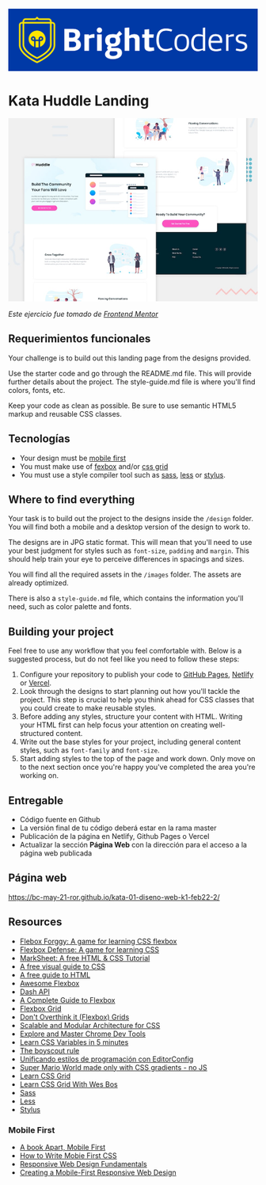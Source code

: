 ![BrightCoders Logo](images/logo-bc.png)

# Kata Huddle Landing

![cover](./design/desktop-preview.jpg)

*Este ejercicio fue tomado de [Frontend Mentor](https://www.frontendmentor.io)*

## Requerimientos funcionales

Your challenge is to build out this landing page from the designs provided.

Use the starter code and go through the README.md file. This will provide further details about the project. The style-guide.md file is where you'll find colors, fonts, etc.

Keep your code as clean as possible. Be sure to use semantic HTML5 markup and reusable CSS classes.
  
## Tecnologías
- Your design must be [mobile first](https://medium.com/@Vincentxia77/what-is-mobile-first-design-why-its-important-how-to-make-it-7d3cf2e29d00)
- You must make use of [fexbox](https://css-tricks.com/snippets/css/a-guide-to-flexbox/) and/or [css grid](https://css-tricks.com/snippets/css/complete-guide-grid/)
- You must use a style compiler tool such as [sass](https://sass-lang.com/), [less](http://lesscss.org/) or [stylus](https://stylus-lang.com/).

## Where to find everything

Your task is to build out the project to the designs inside the `/design` folder. You will find both a mobile and a desktop version of the design to work to. 

The designs are in JPG static format. This will mean that you'll need to use your best judgment for styles such as `font-size`, `padding` and `margin`. This should help train your eye to perceive differences in spacings and sizes.

You will find all the required assets in the `/images` folder. The assets are already optimized.

There is also a `style-guide.md` file, which contains the information you'll need, such as color palette and fonts.

## Building your project

Feel free to use any workflow that you feel comfortable with. Below is a suggested process, but do not feel like you need to follow these steps:

1. Configure your repository to publish your code to [GitHub Pages](https://pages.github.com), [Netlify](https://www.netlify.com) or [Vercel](https://vercel.com/).
2. Look through the designs to start planning out how you'll tackle the project. This step is crucial to help you think ahead for CSS classes that you could create to make reusable styles.
3. Before adding any styles, structure your content with HTML. Writing your HTML first can help focus your attention on creating well-structured content.
4. Write out the base styles for your project, including general content styles, such as `font-family` and `font-size`.
5. Start adding styles to the top of the page and work down. Only move on to the next section once you're happy you've completed the area you're working on.

## Entregable
- Código fuente en Github
- La versión final de tu código deberá estar en la rama master
- Publicación de la página en Netlify, Github Pages o Vercel
- Actualizar la sección **Página Web** con la dirección para el acceso a la página web publicada

## Página web
https://bc-may-21-ror.github.io/kata-01-diseno-web-k1-feb22-2/
  
## Resources

- [Flebox Forggy: A game for learning CSS flexbox](http://flexboxfroggy.com/#es)
- [Flexbox Defense: A game for learning CSS](http://www.flexboxdefense.com/)
- [MarkSheet: A free HTML & CSS Tutorial](https://marksheet.io/)
- [A free visual guide to CSS](https://cssreference.io/)
- [A free guide to HTML](https://htmlreference.io/)
- [Awesome Flexbox](https://github.com/afonsopacifer/awesome-flexbox)
- [Dash API](https://kapeli.com/dash)
- [A Complete Guide to Flexbox](https://css-tricks.com/snippets/css/a-guide-to-flexbox/)
- [Flexbox Grid](http://flexboxgrid.com/)
- [Don't Overthink it (Flexbox) Grids](https://css-tricks.com/dont-overthink-flexbox-grids/)
- [Scalable and Modular Architecture for CSS](https://drive.google.com/file/d/1792A2pkriOnjwb7Lh7MPtx7lUuSusrub/view?usp=sharing)
- [Explore and Master Chrome Dev Tools](http://discover-devtools.codeschool.com/)
- [Learn CSS Variables in 5 minutes](https://medium.freecodecamp.org/learn-css-variables-in-5-minutes-80cf63b4025d)
- [The boyscout rule](https://medium.com/@biratkirat/step-8-the-boy-scout-rule-robert-c-martin-uncle-bob-9ac839778385)
- [Unificando estilos de programación con EditorConfig](http://juancrg90.me/unificando-estilos-de-programacion-con-editorconfig-2/)
- [Super Mario World made only with CSS gradients - no JS](https://medium.com/@alcidesqueiroz/super-mario-world-in-css-100-css-no-javascript-no-embedded-images-data-uris-no-external-e43dc0c2b1f4)
- [Learn CSS Grid](https://learncssgrid.com/)
- [Learn CSS Grid With Wes Bos](https://cssgrid.io/)
- [Sass](https://sass-lang.com/)
- [Less](http://lesscss.org/)
- [Stylus](https://stylus-lang.com/)

### Mobile First

- [A book Apart, Mobile First](https://abookapart.com/products/mobile-first)
- [How to Write Mobie First CSS](https://zellwk.com/blog/how-to-write-mobile-first-css/)
- [Responsive Web Design Fundamentals](https://classroom.udacity.com/courses/ud893)
- [Creating a Mobile-First Responsive Web Design](https://www.html5rocks.com/en/mobile/responsivedesign/)
